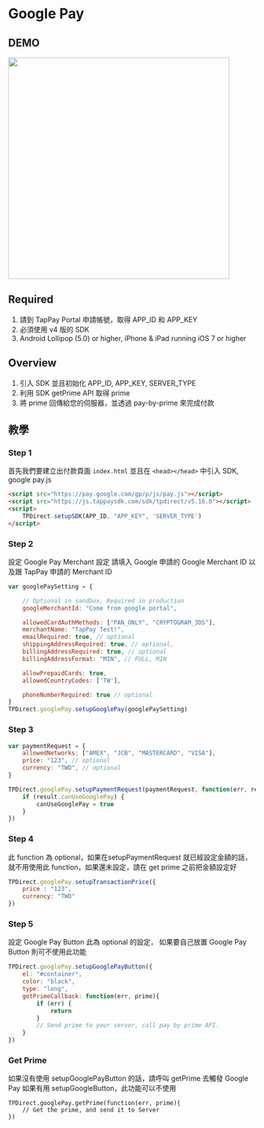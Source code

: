# Google Pay 

## DEMO 
<img src="./Google_Pay.gif" width="450px"/>

## Required

1. 請到 TapPay Portal 申請帳號，取得 APP_ID 和 APP_KEY
2. 必須使用 v4 版的 SDK
3. Android Lollipop (5.0) or higher, iPhone & iPad running iOS 7 or higher

## Overview

1. 引入 SDK 並且初始化 APP_ID, APP_KEY, SERVER_TYPE
2. 利用 SDK getPrime API 取得 prime
3. 將 prime 回傳給您的伺服器，並透過 pay-by-prime 來完成付款

## 教學 

### Step 1 

首先我們要建立出付款頁面 `index.html` 並且在 `<head></head>` 中引入 SDK, google pay.js

```html
<script src="https://pay.google.com/gp/p/js/pay.js"></script>
<script src="https://js.tappaysdk.com/sdk/tpdirect/v5.16.0"></script>
<script>
    TPDirect.setupSDK(APP_ID, "APP_KEY", 'SERVER_TYPE')
</script>
```

### Step 2

設定 Google Pay Merchant 設定
請填入 Google 申請的 Google Merchant ID 以及跟 TapPay 申請的 Merchant ID 

```javascript
var googlePaySetting = {

    // Optional in sandbox, Required in production
    googleMerchantId: "Come from google portal",

    allowedCardAuthMethods: ["PAN_ONLY", "CRYPTOGRAM_3DS"],
    merchantName: "TapPay Test!",
    emailRequired: true, // optional
    shippingAddressRequired: true, // optional,
    billingAddressRequired: true, // optional
    billingAddressFormat: "MIN", // FULL, MIN

    allowPrepaidCards: true,
    allowedCountryCodes: ['TW'],

    phoneNumberRequired: true // optional
}
TPDirect.googlePay.setupGooglePay(googlePaySetting)
```

### Step 3 

```javascript
var paymentRequest = {
    allowedNetworks: ["AMEX", "JCB", "MASTERCARD", "VISA"],
    price: "123", // optional
    currency: "TWD", // optional
}

TPDirect.googlePay.setupPaymentRequest(paymentRequest, function(err, result){
    if (result.canUseGooglePay) {
        canUseGooglePay = true
    }
})
```

### Step 4

此 function 為 optional，如果在setupPaymentRequest 就已經設定金額的話，
就不用使用此 function，如果還未設定，請在 get prime 之前把金額設定好

```javascript
TPDirect.googlePay.setupTransactionPrice({
    price : "123",
    currency: "TWD"
})
```

### Step 5 

設定 Google Pay Button 此為 optional 的設定，
如果要自己放置 Google Pay Button 則可不使用此功能

```javascript
TPDirect.googlePay.setupGooglePayButton({
    el: "#container",
    color: "black",
    type: "long",
    getPrimeCallback: function(err, prime){
        if (err) {
            return
        }
        // Send prime to your server, call pay by prime API.
    }
})
```

### Get Prime 

如果沒有使用 setupGooglePayButton 的話，請呼叫 getPrime 去觸發 Google Pay 
如果有用 setupGoogleButton，此功能可以不使用

```
TPDirect.googlePay.getPrime(function(err, prime){
    // Get the prime, and send it to Server
})
```
